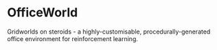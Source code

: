 # OfficeWorld

 Gridworlds on steroids - a highly-customisable, procedurally-generated office environment for reinforcement learning.
